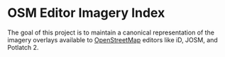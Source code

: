 OSM Editor Imagery Index
========================

The goal of this project is to maintain a canonical representation of the imagery
overlays available to [OpenStreetMap](http://osm.org/) editors like iD, JOSM, and Potlatch 2.